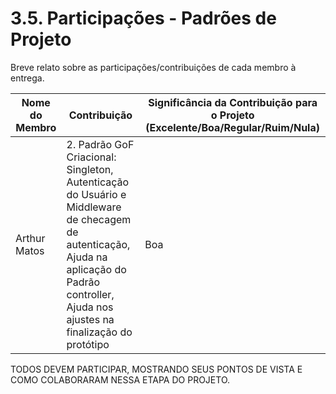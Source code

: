 # 3.5. Participações - Padrões de Projeto

Breve relato sobre as participações/contribuições de cada membro à entrega. 

|Nome do Membro | Contribuição | Significância da Contribuição para o Projeto (Excelente/Boa/Regular/Ruim/Nula) |
| -- | -- | -- |
| Arthur Matos  | 2. Padrão GoF Criacional: Singleton, Autenticação do Usuário e Middleware de checagem de autenticação, Ajuda na aplicação do Padrão controller, Ajuda nos ajustes na finalização do protótipo | Boa |

TODOS DEVEM PARTICIPAR, MOSTRANDO SEUS PONTOS DE VISTA E COMO COLABORARAM NESSA ETAPA DO PROJETO.
